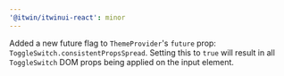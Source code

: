 ```yaml
---
'@itwin/itwinui-react': minor
---
```


Added a new future flag to `ThemeProvider`'s `future` prop: `ToggleSwitch.consistentPropsSpread`. Setting this to `true` will result in all `ToggleSwitch` DOM props being applied on the input element.
